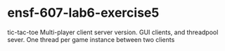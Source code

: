 # ensf-607-lab6-exercise5
tic-tac-toe Multi-player client server version. GUI clients, and threadpool sever. One thread per game instance between two clients
